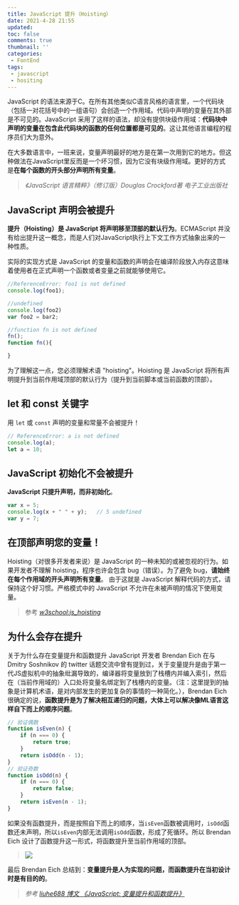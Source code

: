 ```yaml
---
title: JavaScript 提升（Hoisting）
date: 2021-4-28 21:55
updated: 
toc: false
comments: true
thumbnail: ''
categories:
 - FontEnd
tags:
 - javascript
 - hositing
---
```


JavaScript 的语法来源于C。在所有其他类似C语言风格的语言里，一个代码块（包括一对花括号中的一组语句）会创造一个作用域。代码中声明的变量在其外部是不可见的。<!-- more -->JavaScript 采用了这样的语法，却没有提供块级作用域：**代码块中声明的变量在包含此代码块的函数的任何位置都是可见的**。这让其他语言编程的程序员们大为意外。

在大多数语言中，一班来说，变量声明最好的地方是在第一次用到它的地方。但这种做法在JavaScript里反而是一个坏习惯，因为它没有块级作用域。更好的方式是**在每个函数的开头部分声明所有变量**。

> *《JavaScript 语言精粹》（修订版）Douglas Crockford著 电子工业出版社*

## JavaScript 声明会被提升

**提升（Hoisting）是 JavaScript 将声明移至顶部的默认行为**。ECMAScript 并没有给出提升这一概念，而是人们对JavaScript执行上下文工作方式抽象出来的一种性质。

实际的实现方式是 JavaScript 的变量和函数的声明会在编译阶段放入内存这意味着使用者在正式声明一个函数或者变量之前就能够使用它。

```js
//ReferenceError: foo1 is not defined
console.log(foo1);  

//undefined
console.log(foo2)
var foo2 = bar2;

//function fn is not defined
fn();
function fn(){

}
```
为了理解这一点，您必须理解术语 "hoisting"。Hoisting 是 JavaScript 将所有声明提升到当前作用域顶部的默认行为（提升到当前脚本或当前函数的顶部）。

## let 和 const 关键字

用 `let` 或 `const` 声明的变量和常量不会被提升！

```js
// ReferenceError: a is not defined
console.log(a);
let a = 10;
```

## JavaScript 初始化不会被提升

**JavaScript 只提升声明，而非初始化**。

```js
var x = 5;
console.log(x + " " + y);   // 5 undefined
var y = 7;
```

## 在顶部声明您的变量！

Hoisting（对很多开发者来说）是 JavaScript 的一种未知的或被忽视的行为。如果开发者不理解 hoisting，程序也许会包含 bug（错误）。为了避免 bug，**请始终在每个作用域的开头声明所有变量**。
由于这就是 JavaScript 解释代码的方式，请保持这个好习惯。严格模式中的 JavaScript 不允许在未被声明的情况下使用变量。

> 参考 *[w3school:js_hoisting](https://www.w3school.com.cn/js/js_hoisting.asp)*

## 为什么会存在提升

关于为什么存在变量提升和函数提升 JavaScript 开发者 Brendan Eich 在与 Dmitry Soshnikov 的 twitter 话题交流中曾有提到过，关于变量提升是由于第一代JS虚拟机中的抽象纰漏导致的，编译器将变量放到了栈槽内并编入索引，然后在（当前作用域的）入口处将变量名绑定到了栈槽内的变量。（注：这里提到的抽象是计算机术语，是对内部发生的更加复杂的事情的一种简化。），Brendan Eich 很确定的说，**函数提升是为了解决相互递归的问题，大体上可以解决像ML语言这样自下而上的顺序问题**。

```js
// 验证偶数
function isEven(n) {
    if (n === 0) {
        return true;
    }
    return isOdd(n - 1);
}
// 验证奇数
function isOdd(n) {
    if (n === 0) {
        return false;
    }
    return isEven(n - 1);
}
```

如果没有函数提升，而是按照自下而上的顺序，当`isEven`函数被调用时，`isOdd`函数还未声明，所以`isEven`内部无法调用`isOdd`函数，形成了死循环。所以 Brendan Eich 设计了函数提升这一形式，将函数提升至当前作用域的顶部。

> ![](https://i.jpg.dog/img/cbb43f09d226cac5cfa207115c7beb8f.png)

最后 Brendan Eich 总结到：**变量提升是人为实现的问题，而函数提升在当初设计时是有目的的**。

> *参考 [liuhe688 博文 《JavaScript: 变量提升和函数提升》](https://www.cnblogs.com/liuhe688/p/5891273.html)*